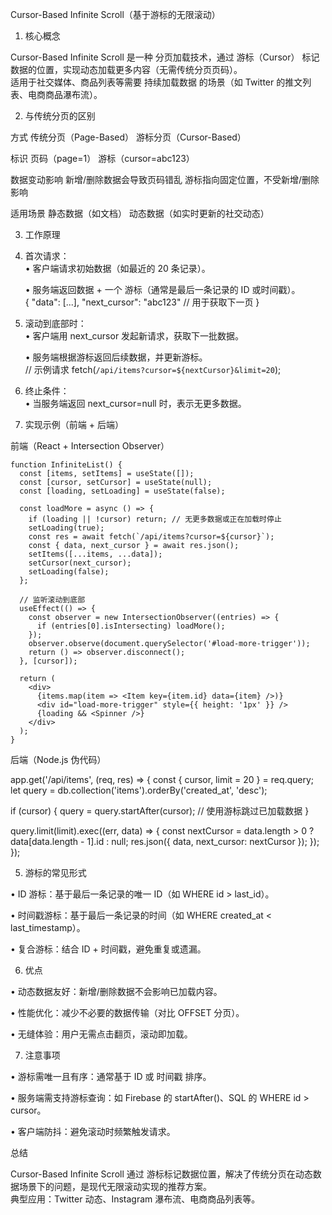 Cursor-Based Infinite Scroll（基于游标的无限滚动）

1. 核心概念

Cursor-Based Infinite Scroll 是一种 分页加载技术，通过 游标（Cursor） 标记数据的位置，实现动态加载更多内容（无需传统分页页码）。  
适用于社交媒体、商品列表等需要 持续加载数据 的场景（如 Twitter 的推文列表、电商商品瀑布流）。

2. 与传统分页的区别

方式 传统分页（Page-Based） 游标分页（Cursor-Based）

标识 页码（page=1） 游标（cursor=abc123）

数据变动影响 新增/删除数据会导致页码错乱 游标指向固定位置，不受新增/删除影响

适用场景 静态数据（如文档） 动态数据（如实时更新的社交动态）

3. 工作原理

1. 首次请求：  
   • 客户端请求初始数据（如最近的 20 条记录）。  

   • 服务端返回数据 + 一个 游标（通常是最后一条记录的 ID 或时间戳）。  
   {
     "data": [...],
     "next_cursor": "abc123"  // 用于获取下一页
   }
   

2. 滚动到底部时：  
   • 客户端用 next_cursor 发起新请求，获取下一批数据。  

   • 服务端根据游标返回后续数据，并更新游标。  
   // 示例请求
   fetch(`/api/items?cursor=${nextCursor}&limit=20`);
   

3. 终止条件：  
   • 当服务端返回 next_cursor=null 时，表示无更多数据。

4. 实现示例（前端 + 后端）

前端（React + Intersection Observer）

```
function InfiniteList() {
  const [items, setItems] = useState([]);
  const [cursor, setCursor] = useState(null);
  const [loading, setLoading] = useState(false);

  const loadMore = async () => {
    if (loading || !cursor) return; // 无更多数据或正在加载时停止
    setLoading(true);
    const res = await fetch(`/api/items?cursor=${cursor}`);
    const { data, next_cursor } = await res.json();
    setItems([...items, ...data]);
    setCursor(next_cursor);
    setLoading(false);
  };

  // 监听滚动到底部
  useEffect(() => {
    const observer = new IntersectionObserver((entries) => {
      if (entries[0].isIntersecting) loadMore();
    });
    observer.observe(document.querySelector('#load-more-trigger'));
    return () => observer.disconnect();
  }, [cursor]);

  return (
    <div>
      {items.map(item => <Item key={item.id} data={item} />)}
      <div id="load-more-trigger" style={{ height: '1px' }} />
      {loading && <Spinner />}
    </div>
  );
}
```


后端（Node.js 伪代码）

app.get('/api/items', (req, res) => {
  const { cursor, limit = 20 } = req.query;
  let query = db.collection('items').orderBy('created_at', 'desc');
  
  if (cursor) {
    query = query.startAfter(cursor); // 使用游标跳过已加载数据
  }
  
  query.limit(limit).exec((err, data) => {
    const nextCursor = data.length > 0 ? data[data.length - 1].id : null;
    res.json({ data, next_cursor: nextCursor });
  });
});


5. 游标的常见形式

• ID 游标：基于最后一条记录的唯一 ID（如 WHERE id > last_id）。  

• 时间戳游标：基于最后一条记录的时间（如 WHERE created_at < last_timestamp）。  

• 复合游标：结合 ID + 时间戳，避免重复或遗漏。

6. 优点

• 动态数据友好：新增/删除数据不会影响已加载内容。  

• 性能优化：减少不必要的数据传输（对比 OFFSET 分页）。  

• 无缝体验：用户无需点击翻页，滚动即加载。

7. 注意事项

• 游标需唯一且有序：通常基于 ID 或 时间戳 排序。  

• 服务端需支持游标查询：如 Firebase 的 startAfter()、SQL 的 WHERE id > cursor。  

• 客户端防抖：避免滚动时频繁触发请求。

总结

Cursor-Based Infinite Scroll 通过 游标标记数据位置，解决了传统分页在动态数据场景下的问题，是现代无限滚动实现的推荐方案。  
典型应用：Twitter 动态、Instagram 瀑布流、电商商品列表等。